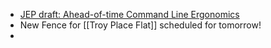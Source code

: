 - [JEP draft: Ahead-of-time Command Line Ergonomics](https://openjdk.org/jeps/8350022)
- New Fence for [[Troy Place Flat]] scheduled for tomorrow!
-